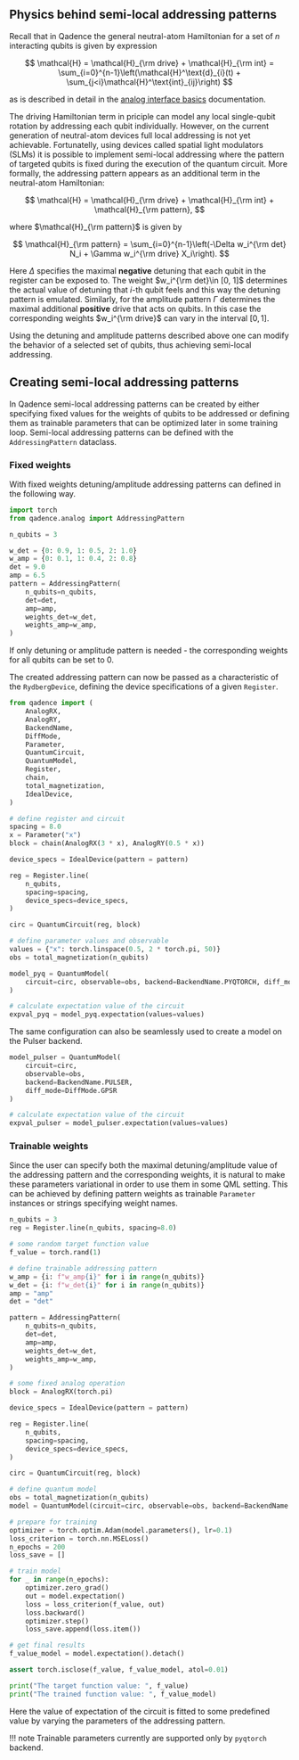 

## Physics behind semi-local addressing patterns

Recall that in Qadence the general neutral-atom Hamiltonian for a set of $n$ interacting qubits is given by expression

$$
\mathcal{H} = \mathcal{H}_{\rm drive} + \mathcal{H}_{\rm int} = \sum_{i=0}^{n-1}\left(\mathcal{H}^\text{d}_{i}(t) + \sum_{j<i}\mathcal{H}^\text{int}_{ij}\right)
$$

as is described in detail in the [analog interface basics](analog-basics.md) documentation.

The driving Hamiltonian term in priciple can model any local single-qubit rotation by addressing each qubit individually. However, on the current generation of neutral-atom devices full local addressing is not yet achievable. Fortunatelly, using devices called spatial light modulators (SLMs) it is possible to implement semi-local addressing where the pattern of targeted qubits is fixed during the execution of the quantum circuit. More formally, the addressing pattern appears as an additional term in the neutral-atom Hamiltonian:

$$
\mathcal{H} = \mathcal{H}_{\rm drive} + \mathcal{H}_{\rm int} + \mathcal{H}_{\rm pattern},
$$

where $\mathcal{H}_{\rm pattern}$ is given by

$$
\mathcal{H}_{\rm pattern} = \sum_{i=0}^{n-1}\left(-\Delta w_i^{\rm det} N_i + \Gamma w_i^{\rm drive} X_i\right).
$$

Here $\Delta$ specifies the maximal **negative** detuning that each qubit in the register can be exposed to. The weight $w_i^{\rm det}\in [0, 1]$ determines the actual value of detuning that $i$-th qubit feels and this way the detuning pattern is emulated. Similarly, for the amplitude pattern $\Gamma$ determines the maximal additional **positive** drive that acts on qubits. In this case the corresponding weights $w_i^{\rm drive}$ can vary in the interval $[0, 1]$.

Using the detuning and amplitude patterns described above one can modify the behavior of a selected set of qubits, thus achieving semi-local addressing.

## Creating semi-local addressing patterns

In Qadence semi-local addressing patterns can be created by either specifying fixed values for the weights of qubits to be addressed or defining them as trainable parameters that can be optimized later in some training loop. Semi-local addressing patterns can be defined with the `AddressingPattern` dataclass.

### Fixed weights

With fixed weights detuning/amplitude addressing patterns can defined in the following way.

```python exec="on" source="material-block" session="emu"
import torch
from qadence.analog import AddressingPattern

n_qubits = 3

w_det = {0: 0.9, 1: 0.5, 2: 1.0}
w_amp = {0: 0.1, 1: 0.4, 2: 0.8}
det = 9.0
amp = 6.5
pattern = AddressingPattern(
    n_qubits=n_qubits,
    det=det,
    amp=amp,
    weights_det=w_det,
    weights_amp=w_amp,
)
```

If only detuning or amplitude pattern is needed - the corresponding weights for all qubits can be set to 0.

The created addressing pattern can now be passed as a characteristic of the `RydbergDevice`, defining the device specifications of a given `Register`.

```python exec="on" source="material-block" session="emu"
from qadence import (
    AnalogRX,
    AnalogRY,
    BackendName,
    DiffMode,
    Parameter,
    QuantumCircuit,
    QuantumModel,
    Register,
    chain,
    total_magnetization,
    IdealDevice,
)

# define register and circuit
spacing = 8.0
x = Parameter("x")
block = chain(AnalogRX(3 * x), AnalogRY(0.5 * x))

device_specs = IdealDevice(pattern = pattern)

reg = Register.line(
    n_qubits,
    spacing=spacing,
    device_specs=device_specs,
)

circ = QuantumCircuit(reg, block)

# define parameter values and observable
values = {"x": torch.linspace(0.5, 2 * torch.pi, 50)}
obs = total_magnetization(n_qubits)

model_pyq = QuantumModel(
    circuit=circ, observable=obs, backend=BackendName.PYQTORCH, diff_mode=DiffMode.AD
)

# calculate expectation value of the circuit
expval_pyq = model_pyq.expectation(values=values)
```

The same configuration can also be seamlessly used to create a model on the Pulser backend.

```python exec="on" source="material-block" session="emu"
model_pulser = QuantumModel(
    circuit=circ,
    observable=obs,
    backend=BackendName.PULSER,
    diff_mode=DiffMode.GPSR
)

# calculate expectation value of the circuit
expval_pulser = model_pulser.expectation(values=values)
```

### Trainable weights

Since the user can specify both the maximal detuning/amplitude value of the addressing pattern and the corresponding weights, it is natural to make these parameters variational in order to use them in some QML setting. This can be achieved by defining pattern weights as trainable `Parameter` instances or strings specifying weight names.

```python exec="on" source="material-block" session="emu"
n_qubits = 3
reg = Register.line(n_qubits, spacing=8.0)

# some random target function value
f_value = torch.rand(1)

# define trainable addressing pattern
w_amp = {i: f"w_amp{i}" for i in range(n_qubits)}
w_det = {i: f"w_det{i}" for i in range(n_qubits)}
amp = "amp"
det = "det"

pattern = AddressingPattern(
    n_qubits=n_qubits,
    det=det,
    amp=amp,
    weights_det=w_det,
    weights_amp=w_amp,
)

# some fixed analog operation
block = AnalogRX(torch.pi)

device_specs = IdealDevice(pattern = pattern)

reg = Register.line(
    n_qubits,
    spacing=spacing,
    device_specs=device_specs,
)

circ = QuantumCircuit(reg, block)

# define quantum model
obs = total_magnetization(n_qubits)
model = QuantumModel(circuit=circ, observable=obs, backend=BackendName.PYQTORCH)

# prepare for training
optimizer = torch.optim.Adam(model.parameters(), lr=0.1)
loss_criterion = torch.nn.MSELoss()
n_epochs = 200
loss_save = []

# train model
for _ in range(n_epochs):
    optimizer.zero_grad()
    out = model.expectation()
    loss = loss_criterion(f_value, out)
    loss.backward()
    optimizer.step()
    loss_save.append(loss.item())

# get final results
f_value_model = model.expectation().detach()

assert torch.isclose(f_value, f_value_model, atol=0.01)

print("The target function value: ", f_value)
print("The trained function value: ", f_value_model)
```

Here the value of expectation of the circuit is fitted to some predefined value by varying the parameters of the addressing pattern.

!!! note
    Trainable parameters currently are supported only by `pyqtorch` backend.
